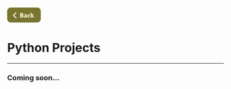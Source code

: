 [<img src="../Buttons/SVG/back.svg" height="35" width="auto"/>](../TEST_README.md/#python)
<br>

# Python Projects
<hr>

### Coming soon...
